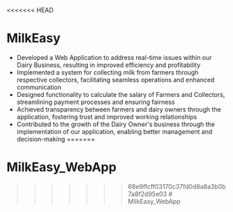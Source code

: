 <<<<<<< HEAD
# MilkEasy #
- Developed a Web Application to address real-time issues within our Dairy Business, resulting in
improved efficiency and profitability
- Implemented a system for collecting milk from farmers through respective collectors, facilitating
seamless operations and enhanced communication
- Designed functionality to calculate the salary of Farmers and Collectors, streamlining payment
processes and ensuring fairness
- Achieved transparency between farmers and dairy owners through the application, fostering trust
and improved working relationships
- Contributed to the growth of the Dairy Owner's business through the implementation of our
application, enabling better management and decision-making
=======
# MilkEasy_WebApp
>>>>>>> 68e9ffcff03170c37fd0d8a8a3b0b7a8f2d95e03
#   M i l k E a s y _ W e b A p p 
 
 
